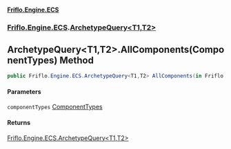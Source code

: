 #### [Friflo.Engine.ECS](index.md#'index')
### [Friflo.Engine.ECS](Friflo.Engine.ECS.md#'Friflo.Engine.ECS').[ArchetypeQuery&lt;T1,T2&gt;](ArchetypeQuery_T1,T2_.md#'Friflo.Engine.ECS.ArchetypeQuery<T1,T2>')

## ArchetypeQuery<T1,T2>.AllComponents(ComponentTypes) Method

```csharp
public Friflo.Engine.ECS.ArchetypeQuery<T1,T2> AllComponents(in Friflo.Engine.ECS.ComponentTypes componentTypes);
```
#### Parameters

<a name='Friflo.Engine.ECS.ArchetypeQuery_T1,T2_.AllComponents(Friflo.Engine.ECS.ComponentTypes).componentTypes'></a>

`componentTypes` [ComponentTypes](ComponentTypes.md#'Friflo.Engine.ECS.ComponentTypes')

#### Returns
[Friflo.Engine.ECS.ArchetypeQuery&lt;](ArchetypeQuery_T1,T2_.md#'Friflo.Engine.ECS.ArchetypeQuery<T1,T2>')[T1](ArchetypeQuery_T1,T2_.md#Friflo.Engine.ECS.ArchetypeQuery_T1,T2_.T1#'Friflo.Engine.ECS.ArchetypeQuery<T1,T2>.T1')[,](ArchetypeQuery_T1,T2_.md#'Friflo.Engine.ECS.ArchetypeQuery<T1,T2>')[T2](ArchetypeQuery_T1,T2_.md#Friflo.Engine.ECS.ArchetypeQuery_T1,T2_.T2#'Friflo.Engine.ECS.ArchetypeQuery<T1,T2>.T2')[&gt;](ArchetypeQuery_T1,T2_.md#'Friflo.Engine.ECS.ArchetypeQuery<T1,T2>')